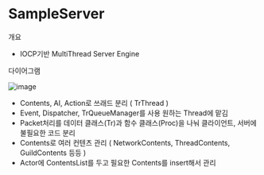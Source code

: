 # SampleServer

개요
  - IOCP기반 MultiThread Server Engine


다이어그램

![image](https://user-images.githubusercontent.com/17884118/161391417-d59f3eab-8f36-40cf-bfe7-6c98e3f3b5d3.png)

 - Contents, AI, Action로 쓰래드 분리 ( TrThread )
 - Event, Dispatcher, TrQueueManager를 사용 원하는 Thread에 맡김
 - Packet처리를 데이터 클래스(Tr)과 함수 클래스(Proc)을 나눠 클라이언트, 서버에 불필요한 코드 분리
 - Contents로 여러 컨텐츠 관리 ( NetworkContents, ThreadContents, GuildContents 등등 )
 - Actor에 ContentsList를 두고 필요한 Contents를 insert해서 관리
